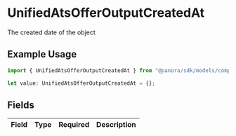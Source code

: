 # UnifiedAtsOfferOutputCreatedAt

The created date of the object

## Example Usage

```typescript
import { UnifiedAtsOfferOutputCreatedAt } from "@panora/sdk/models/components";

let value: UnifiedAtsOfferOutputCreatedAt = {};
```

## Fields

| Field       | Type        | Required    | Description |
| ----------- | ----------- | ----------- | ----------- |